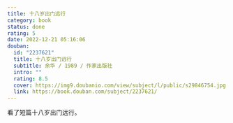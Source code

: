 ```yaml
---
title: 十八岁出门远行
category: book
status: done
rating: 5
date: 2022-12-21 05:16:06
douban:
  id: "2237621"
  title: 十八岁出门远行
  subtitle: 余华 / 1989 / 作家出版社
  intro: ""
  rating: 8.5
  cover: https://img9.doubanio.com/view/subject/l/public/s29846754.jpg
  link: https://book.douban.com/subject/2237621/
---
```


看了短篇十八岁出门远行。